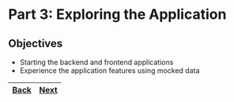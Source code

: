 # Part 3: Exploring the Application

## Objectives

- Starting the backend and frontend applications
- Experience the application features using mocked data

| [Back](part-2.md) | [Next](part-4.md) |
| ----------------- | ----------------- |
